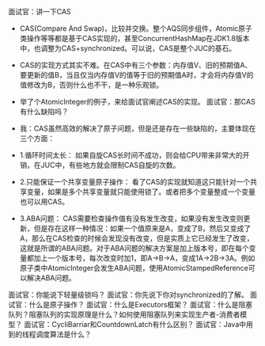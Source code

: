 面试官：讲一下CAS
- CAS(Compare And Swap)，比较并交换。整个AQS同步组件，Atomic原子类操作等等都是基于CAS实现的，甚至ConcurrentHashMap在JDK1.8版本中，也调整为CAS+synchronized。可以说，CAS是整个JUC的基石。

- CAS的实现方式其实不难。在CAS中有三个参数：内存值V、旧的预期值A、要更新的值B，当且仅当内存值V的值等于旧的预期值A时，才会将内存值V的值修改为B，否则什么也不干，是一种乐观锁。

- 举了个AtomicInteger的例子，来给面试官阐述CAS的实现。
面试官：那CAS有什么缺陷吗？
- 我：CAS虽然高效的解决了原子问题，但是还是存在一些缺陷的，主要体现在三个方面： 
- 1.循环时间太长：
如果自旋CAS长时间不成功，则会给CPU带来非常大的开销，在JUC中，有些地方就会限制CAS自旋的次数。 
- 2.只能保证一个共享变量原子操作：
看了CAS的实现就知道这只能针对一个共享变量，如果是多个共享变量就只能使用锁了。或者把多个变量整成一个变量也可以用CAS。 
- 3.ABA问题：
CAS需要检查操作值有没有发生改变，如果没有发生改变则更新，但是存在这样一种情况：如果一个值原来是A，变成了B，然后又变成了A，那么在CAS检查的时候会发现没有改变，但是实质上它已经发生了改变，这就是所谓的ABA问题。对于ABA问题的解决方案是加上版本号，即在每个变量都加上一个版本号，每次改变时加1，即A->B->A，变成1A->2B->3A。例如原子类中AtomicInteger会发生ABA问题，使用AtomicStampedReference可以解决ABA问题。


面试官：你能说下轻量级锁吗？
面试官：你先说下你对synchronized的了解。
面试官：什么是原子操作？
面试官：什么是Executors框架？
面试官：什么是阻塞队列？阻塞队列的实现原理是什么？如何使用阻塞队列来实现生产者-消费者模型？
面试官：CycliBarriar和CountdownLatch有什么区别？
面试官：Java中用到的线程调度算法是什么？